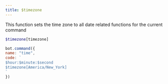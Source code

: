 ```yaml
---
title: $timezone
---
```


This function sets the time zone to all date related functions for the current command

```php
$timezone[timezone]
```

```javascript
bot.command({
name: "time", 
code: `
$hour:$minute:$second
$timezone[America/New_York]
`
})
```

